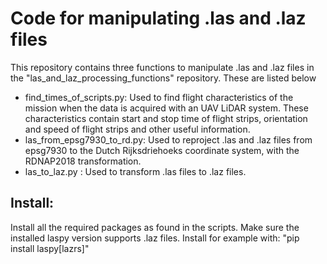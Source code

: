 # Code for manipulating .las and .laz files
This repository contains three functions to manipulate .las and .laz files in the "las_and_laz_processing_functions" repository. These are listed below

- find_times_of_scripts.py: Used to find flight characteristics of the mission when the data is acquired with an UAV LiDAR system. These characteristics contain start and stop time of flight strips, orientation and speed of flight strips and other useful information.
- las_from_epsg7930_to_rd.py: Used to reproject .las and .laz files from epsg7930 to the Dutch Rijksdriehoeks coordinate system, with the RDNAP2018 transformation.
- las_to_laz.py : Used to transform .las files to .laz files.

## Install:
Install all the required packages as found in the scripts. Make sure the installed laspy version supports .laz files. Install for example with: "pip install laspy[lazrs]"

